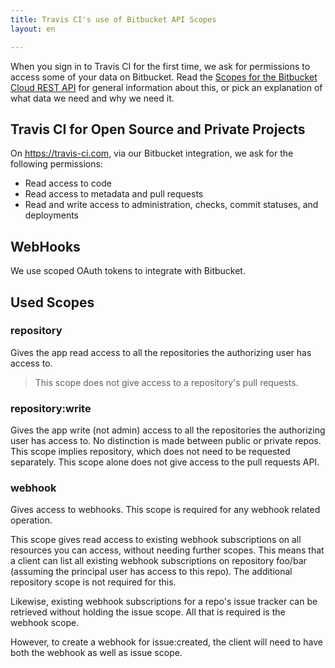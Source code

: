 ```yaml
---
title: Travis CI's use of Bitbucket API Scopes
layout: en

---
```


When you sign in to Travis CI for the first time, we ask for permissions to access
some of your data on Bitbucket. Read the
[Scopes for the Bitbucket Cloud REST API](https://developer.atlassian.com/cloud/bitbucket/bitbucket-cloud-rest-api-scopes/)
for general information about this, or pick an explanation of what data we need and why we need it.

## Travis CI for Open Source and Private Projects

On <https://travis-ci.com>, via our Bitbucket integration, we ask for the following permissions:

- Read access to code
- Read access to metadata and pull requests
- Read and write access to administration, checks, commit statuses, and deployments

## WebHooks

We use scoped OAuth tokens to integrate with Bitbucket.

## Used Scopes

### repository
Gives the app read access to all the repositories the authorizing user has access to. 
> This scope does not give access to a repository's pull requests.

### repository:write
Gives the app write (not admin) access to all the repositories the authorizing user has access to. 
No distinction is made between public or private repos. This scope implies repository, which does not need to be requested separately. 
This scope alone does not give access to the pull requests API.

### webhook
Gives access to webhooks. This scope is required for any webhook related operation.

This scope gives read access to existing webhook subscriptions on all resources you can access, without needing further scopes. 
This means that a client can list all existing webhook subscriptions on repository foo/bar (assuming the principal user has access 
to this repo). The additional repository scope is not required for this.

Likewise, existing webhook subscriptions for a repo's issue tracker can be retrieved without holding the issue scope. 
All that is required is the webhook scope.

However, to create a webhook for issue:created, the client will need to have both the webhook as well as issue scope.

